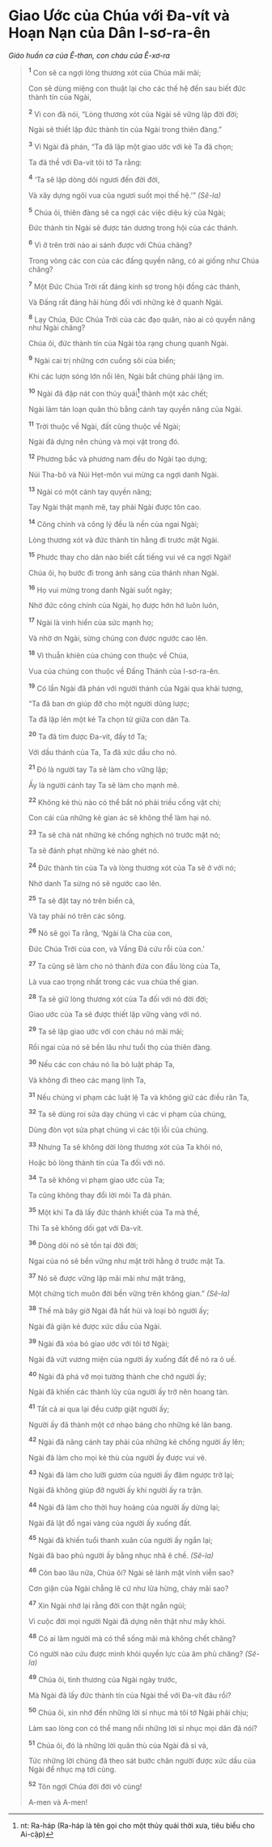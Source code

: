 # Giao Ước của Chúa với Ða-vít và Hoạn Nạn của Dân I-sơ-ra-ên

_Giáo huấn ca của Ê-than, con cháu của Ê-xơ-ra_

> <sup><b>1</b></sup> Con sẽ ca ngợi lòng thương xót của Chúa mãi mãi;
>
> Con sẽ dùng miệng con thuật lại cho các thế hệ đến sau biết đức thành tín của Ngài,
>
> <sup><b>2</b></sup> Vì con đã nói, “Lòng thương xót của Ngài sẽ vững lập đời đời;
>
> Ngài sẽ thiết lập đức thành tín của Ngài trong thiên đàng.”
>
> <sup><b>3</b></sup> Vì Ngài đã phán, “Ta đã lập một giao ước với kẻ Ta đã chọn;
>
> Ta đã thề với Ða-vít tôi tớ Ta rằng:
>
> <sup><b>4</b></sup> ‘Ta sẽ lập dòng dõi ngươi đến đời đời,
>
> Và xây dựng ngôi vua của ngươi suốt mọi thế hệ.’” _(Sê-la)_
>
> <sup><b>5</b></sup> Chúa ôi, thiên đàng sẽ ca ngợi các việc diệu kỳ của Ngài;
>
> Ðức thành tín Ngài sẽ được tán dương trong hội của các thánh.
>
> <sup><b>6</b></sup> Vì ở trên trời nào ai sánh được với Chúa chăng?
>
> Trong vòng các con của các đấng quyền năng, có ai giống như Chúa chăng?
>
> <sup><b>7</b></sup> Một Ðức Chúa Trời rất đáng kính sợ trong hội đồng các thánh,
>
> Và Ðấng rất đáng hãi hùng đối với những kẻ ở quanh Ngài.
>
> <sup><b>8</b></sup> Lạy Chúa, Ðức Chúa Trời của các đạo quân, nào ai có quyền năng như Ngài chăng?
>
> Chúa ôi, đức thành tín của Ngài tỏa rạng chung quanh Ngài.
>
> <sup><b>9</b></sup> Ngài cai trị những cơn cuồng sôi của biển;
>
> Khi các lượn sóng lớn nổi lên, Ngài bắt chúng phải lặng im.
>
> <sup><b>10</b></sup> Ngài đã đập nát con thủy quái[^1-1b2ef5b3-2718-417e-a294-61de482c6655] thành một xác chết;
>
> Ngài làm tán loạn quân thù bằng cánh tay quyền năng của Ngài.
>
> <sup><b>11</b></sup> Trời thuộc về Ngài, đất cũng thuộc về Ngài;
>
> Ngài đã dựng nên chúng và mọi vật trong đó.
>
> <sup><b>12</b></sup> Phương bắc và phương nam đều do Ngài tạo dựng;
>
> Núi Tha-bô và Núi Hẹt-môn vui mừng ca ngợi danh Ngài.
>
> <sup><b>13</b></sup> Ngài có một cánh tay quyền năng;
>
> Tay Ngài thật mạnh mẽ, tay phải Ngài được tôn cao.
>
> <sup><b>14</b></sup> Công chính và công lý đều là nền của ngai Ngài;
>
> Lòng thương xót và đức thành tín hằng đi trước mặt Ngài.
>
> <sup><b>15</b></sup> Phước thay cho dân nào biết cất tiếng vui vẻ ca ngợi Ngài!
>
> Chúa ôi, họ bước đi trong ánh sáng của thánh nhan Ngài.
>
> <sup><b>16</b></sup> Họ vui mừng trong danh Ngài suốt ngày;
>
> Nhờ đức công chính của Ngài, họ được hớn hở luôn luôn,
>
> <sup><b>17</b></sup> Ngài là vinh hiển của sức mạnh họ;
>
> Và nhờ ơn Ngài, sừng chúng con được ngước cao lên.
>
> <sup><b>18</b></sup> Vì thuẫn khiên của chúng con thuộc về Chúa,
>
> Vua của chúng con thuộc về Ðấng Thánh của I-sơ-ra-ên.
>
> <sup><b>19</b></sup> Có lần Ngài đã phán với người thánh của Ngài qua khải tượng,
>
> “Ta đã ban ơn giúp đỡ cho một người dũng lược;
>
> Ta đã lập lên một kẻ Ta chọn từ giữa con dân Ta.
>
> <sup><b>20</b></sup> Ta đã tìm được Ða-vít, đầy tớ Ta;
>
> Với dầu thánh của Ta, Ta đã xức dầu cho nó.
>
> <sup><b>21</b></sup> Ðó là người tay Ta sẽ làm cho vững lập;
>
> Ấy là người cánh tay Ta sẽ làm cho mạnh mẽ.
>
> <sup><b>22</b></sup> Không kẻ thù nào có thể bắt nó phải triều cống vật chi;
>
> Con cái của những kẻ gian ác sẽ không thể làm hại nó.
>
> <sup><b>23</b></sup> Ta sẽ chà nát những kẻ chống nghịch nó trước mặt nó;
>
> Ta sẽ đánh phạt những kẻ nào ghét nó.
>
> <sup><b>24</b></sup> Ðức thành tín của Ta và lòng thương xót của Ta sẽ ở với nó;
>
> Nhờ danh Ta sừng nó sẽ ngước cao lên.
>
> <sup><b>25</b></sup> Ta sẽ đặt tay nó trên biển cả,
>
> Và tay phải nó trên các sông.
>
> <sup><b>26</b></sup> Nó sẽ gọi Ta rằng, ‘Ngài là Cha của con,
>
> Ðức Chúa Trời của con, và Vầng Ðá cứu rỗi của con.’
>
> <sup><b>27</b></sup> Ta cũng sẽ làm cho nó thành đứa con đầu lòng của Ta,
>
> Là vua cao trọng nhất trong các vua chúa thế gian.
>
> <sup><b>28</b></sup> Ta sẽ giữ lòng thương xót của Ta đối với nó đời đời;
>
> Giao ước của Ta sẽ được thiết lập vững vàng với nó.
>
> <sup><b>29</b></sup> Ta sẽ lập giao ước với con cháu nó mãi mãi;
>
> Rồi ngai của nó sẽ bền lâu như tuổi thọ của thiên đàng.
>
> <sup><b>30</b></sup> Nếu các con cháu nó lìa bỏ luật pháp Ta,
>
> Và không đi theo các mạng lịnh Ta,
>
> <sup><b>31</b></sup> Nếu chúng vi phạm các luật lệ Ta và không giữ các điều răn Ta,
>
> <sup><b>32</b></sup> Ta sẽ dùng roi sửa dạy chúng vì các vi phạm của chúng,
>
> Dùng đòn vọt sửa phạt chúng vì các tội lỗi của chúng.
>
> <sup><b>33</b></sup> Nhưng Ta sẽ không dời lòng thương xót của Ta khỏi nó,
>
> Hoặc bỏ lòng thành tín của Ta đối với nó.
>
> <sup><b>34</b></sup> Ta sẽ không vi phạm giao ước của Ta;
>
> Ta cũng không thay đổi lời môi Ta đã phán.
>
> <sup><b>35</b></sup> Một khi Ta đã lấy đức thánh khiết của Ta mà thề,
>
> Thì Ta sẽ không dối gạt với Ða-vít.
>
> <sup><b>36</b></sup> Dòng dõi nó sẽ tồn tại đời đời;
>
> Ngai của nó sẽ bền vững như mặt trời hằng ở trước mặt Ta.
>
> <sup><b>37</b></sup> Nó sẽ được vững lập mãi mãi như mặt trăng,
>
> Một chứng tích muôn đời bền vững trên không gian.” _(Sê-la)_
>
> <sup><b>38</b></sup> Thế mà bây giờ Ngài đã hất hủi và loại bỏ người ấy;
>
> Ngài đã giận kẻ được xức dầu của Ngài.
>
> <sup><b>39</b></sup> Ngài đã xóa bỏ giao ước với tôi tớ Ngài;
>
> Ngài đã vứt vương miện của người ấy xuống đất để nó ra ô uế.
>
> <sup><b>40</b></sup> Ngài đã phá vỡ mọi tường thành che chở người ấy;
>
> Ngài đã khiến các thành lũy của người ấy trở nên hoang tàn.
>
> <sup><b>41</b></sup> Tất cả ai qua lại đều cướp giật người ấy;
>
> Người ấy đã thành một cớ nhạo báng cho những kẻ lân bang.
>
> <sup><b>42</b></sup> Ngài đã nâng cánh tay phải của những kẻ chống người ấy lên;
>
> Ngài đã làm cho mọi kẻ thù của người ấy được vui vẻ.
>
> <sup><b>43</b></sup> Ngài đã làm cho lưỡi gươm của người ấy đâm ngược trở lại;
>
> Ngài đã không giúp đỡ người ấy khi người ấy ra trận.
>
> <sup><b>44</b></sup> Ngài đã làm cho thời huy hoàng của người ấy dừng lại;
>
> Ngài đã lật đổ ngai vàng của người ấy xuống đất.
>
> <sup><b>45</b></sup> Ngài đã khiến tuổi thanh xuân của người ấy ngắn lại;
>
> Ngài đã bao phủ người ấy bằng nhục nhã ê chề. _(Sê-la)_
>
> <sup><b>46</b></sup> Còn bao lâu nữa, Chúa ôi? Ngài sẽ lánh mặt vĩnh viễn sao?
>
> Cơn giận của Ngài chẳng lẽ cứ như lửa hừng, cháy mãi sao?
>
> <sup><b>47</b></sup> Xin Ngài nhớ lại rằng đời con thật ngắn ngủi;
>
> Vì cuộc đời mọi người Ngài đã dựng nên thật như mây khói.
>
> <sup><b>48</b></sup> Có ai làm người mà có thể sống mãi mà không chết chăng?
>
> Có người nào cứu được mình khỏi quyền lực của âm phủ chăng? _(Sê-la)_
>
> <sup><b>49</b></sup> Chúa ôi, tình thương của Ngài ngày trước,
>
> Mà Ngài đã lấy đức thành tín của Ngài thề với Ða-vít đâu rồi?
>
> <sup><b>50</b></sup> Chúa ôi, xin nhớ đến những lời sỉ nhục mà tôi tớ Ngài phải chịu;
>
> Làm sao lòng con có thể mang nổi những lời sỉ nhục mọi dân đã nói?
>
> <sup><b>51</b></sup> Chúa ôi, đó là những lời quân thù của Ngài đã sỉ vả,
>
> Tức những lời chúng đã theo sát bước chân người được xức dầu của Ngài để nhục mạ tới cùng.
>
> <sup><b>52</b></sup> Tôn ngợi Chúa đời đời vô cùng!
>
> A-men và A-men!

[^1-1b2ef5b3-2718-417e-a294-61de482c6655]: nt: Ra-háp (Ra-háp là tên gọi cho một thủy quái thời xưa, tiêu biểu cho Ai-cập)
